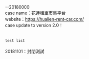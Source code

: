 --20180000<br>
case name：花蓮租車市集平台<br>
website：https://hualien-rent-car.com/<br>
case update to version 2.0！<br>
<br>
<br>
`test list`<br>
<br>
20181101：封閉測試<br>
